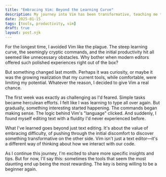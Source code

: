 ```yaml
---
title: "Embracing Vim: Beyond the Learning Curve"
description: My journey into Vim has been transformative, teaching me that sometimes the harder path leads to the most rewarding destinations in our development journey.
date: 2025-01-15
tags: [tools, productivity, vim]
draft: true
layout: post.njk
---
```


For the longest time, I avoided Vim like the plague. The steep learning curve, the
seemingly cryptic commands, and the initial productivity hit all seemed like
unnecessary obstacles. Why bother when modern editors offered such polished
experiences right out of the box?

But something changed last month. Perhaps it was curiosity, or maybe it was the
growing realization that my current tools, while comfortable, were limiting my
potential. Whatever the reason, I decided to give Vim a real chance.

The first week was exactly as challenging as I'd feared. Simple tasks became
herculean efforts. I felt like I was learning to type all over again. But
gradually, something interesting started happening. The commands began making
sense. The logic behind Vim's "language" clicked. And suddenly, I found myself
editing text with a fluidity I'd never experienced before.

What I've learned goes beyond just text editing. It's about the value of
embracing difficulty, of pushing through the initial discomfort to discover
something transformative on the other side. Vim isn't just a text editor—it's a
different way of thinking about how we interact with our code.

As I continue this journey, I'm excited to share more specific insights and
tips. But for now, I'll say this: sometimes the tools that seem the most
daunting end up being the most rewarding. The key is being willing to be a
beginner again. 